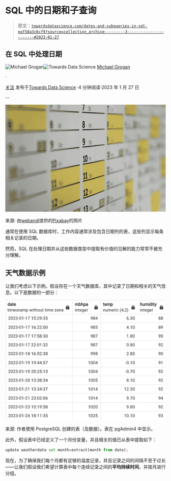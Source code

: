 # SQL 中的日期和子查询

> 原文：[`towardsdatascience.com/dates-and-subqueries-in-sql-eaf58a3c6cf9?source=collection_archive---------3-----------------------#2023-01-27`](https://towardsdatascience.com/dates-and-subqueries-in-sql-eaf58a3c6cf9?source=collection_archive---------3-----------------------#2023-01-27)

## 在 SQL 中处理日期

[](https://mgcodesandstats.medium.com/?source=post_page-----eaf58a3c6cf9--------------------------------)![Michael Grogan](https://mgcodesandstats.medium.com/?source=post_page-----eaf58a3c6cf9--------------------------------)[](https://towardsdatascience.com/?source=post_page-----eaf58a3c6cf9--------------------------------)![Towards Data Science](https://towardsdatascience.com/?source=post_page-----eaf58a3c6cf9--------------------------------) [Michael Grogan](https://mgcodesandstats.medium.com/?source=post_page-----eaf58a3c6cf9--------------------------------)

·

[关注](https://medium.com/m/signin?actionUrl=https%3A%2F%2Fmedium.com%2F_%2Fsubscribe%2Fuser%2Feec017a8b178&operation=register&redirect=https%3A%2F%2Ftowardsdatascience.com%2Fdates-and-subqueries-in-sql-eaf58a3c6cf9&user=Michael+Grogan&userId=eec017a8b178&source=post_page-eec017a8b178----eaf58a3c6cf9---------------------post_header-----------) 发布于[Towards Data Science](https://towardsdatascience.com/?source=post_page-----eaf58a3c6cf9--------------------------------) ·4 分钟阅读·2023 年 1 月 27 日[](https://medium.com/m/signin?actionUrl=https%3A%2F%2Fmedium.com%2F_%2Fvote%2Ftowards-data-science%2Feaf58a3c6cf9&operation=register&redirect=https%3A%2F%2Ftowardsdatascience.com%2Fdates-and-subqueries-in-sql-eaf58a3c6cf9&user=Michael+Grogan&userId=eec017a8b178&source=-----eaf58a3c6cf9---------------------clap_footer-----------)

--

[](https://medium.com/m/signin?actionUrl=https%3A%2F%2Fmedium.com%2F_%2Fbookmark%2Fp%2Feaf58a3c6cf9&operation=register&redirect=https%3A%2F%2Ftowardsdatascience.com%2Fdates-and-subqueries-in-sql-eaf58a3c6cf9&source=-----eaf58a3c6cf9---------------------bookmark_footer-----------)![](img/cb2b6541ac41db27d9f3485efa264d94.png)

来源: 由[webandi](https://pixabay.com/users/webandi-1460261/)提供的[Pixabay](https://pixabay.com/photos/calendar-dates-schedule-days-1990453/)的照片

通常在使用 SQL 数据库时，工作内容通常涉及包含日期列的表，这些列显示每条相关记录的日期。

然而，SQL 在处理日期并从这些数据类型中提取有价值的见解的能力常常不被充分理解。

## 天气数据示例

让我们考虑以下示例。假设存在一个天气数据库，其中记录了日期和相关的天气信息。以下是数据的一部分：

![](img/efbed3572df7cc1824766dab42d85521.png)

来源: 作者使用 PostgreSQL 创建的表（及数据）。表在 pgAdmin4 中显示。

此外，假设表中已经定义了一个月份变量，并且相关的值已从表中提取如下：

```py
update weatherdata set month=extract(month from date);
```

现在，为了确保我们每个月都有足够的温度记录，并且记录之间的间隔不至于过长——让我们假设我们希望计算表中每个连续记录之间的**平均持续时间**，并按月进行分组。
